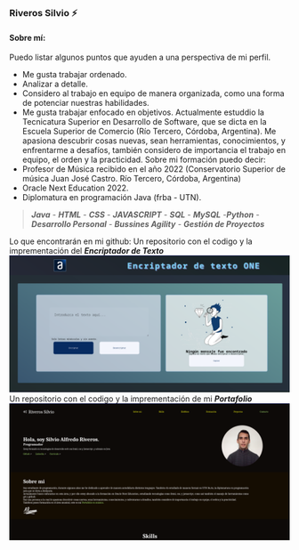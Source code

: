 ### Riveros Silvio ⚡ 

#### Sobre mí:
Puedo listar algunos puntos que ayuden a una perspectiva de mi perfil.
- Me gusta trabajar ordenado.
- Analizar a detalle.
- Considero al trabajo en equipo de manera organizada, como una forma de potenciar nuestras habilidades.
- Me gusta trabajar enfocado en objetivos.
Actualmente estuddio la Tecnicatura Superior en Desarrollo de Software, que se dicta en la Escuela Superior de Comercio (Río Tercero, Córdoba, Argentina).
Me apasiona descubrir cosas nuevas, sean herramientas, conocimientos, y enfrentarme a desafíos, también considero de importancia el trabajo en equipo, el orden y la practicidad.
Sobre mi formación puedo decir: 
- Profesor de Música recibido en el año 2022 (Conservatorio Superior de música Juan José Castro. Río Tercero, Córdoba, Argentina)
- Oracle Next Education 2022.
- Diplomatura en programación Java (frba - UTN).

> ***Java*** - ***HTML*** - ***CSS*** - ***JAVASCRIPT*** - ***SQL*** - ***MySQL*** -***Python*** -
***Desarrollo Personal*** - ***Bussines Agility*** - ***Gestión de Proyectos***


Lo que encontrarán en mi github:
Un repositorio con el codigo y la imprementación del ***Encriptador de Texto***
![Encriptador](https://github.com/SilvioAlfredo/SilvioAlfredo/blob/main/Pasted%20image%2020230220162620.png)
Un repositorio con el codigo y la imprementación de mi ***Portafolio***
![Portafolios](https://github.com/SilvioAlfredo/SilvioAlfredo/blob/main/Pasted%20image%2020230220163120.png)


